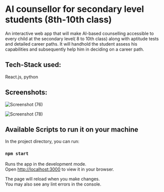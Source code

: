 # AI counsellor for secondary level students (8th-10th class)
An interactive web app that will make AI-based counselling accessible to every child at the secondary level( 8 to 10th class) along with aptitude tests and detailed career paths.
It will handhold the student assess his capabilities and subsequently help him in deciding on a career path.

## Tech-Stack used: 
React.js, python

## Screenshots:
![Screenshot (76)](https://github.com/t4nm4y/aiCounsellor/assets/88146479/103dcddf-21c9-4a31-bbe3-5ed423fc0e95)

![Screenshot (78)](https://github.com/t4nm4y/aiCounsellor/assets/88146479/cf15d2d0-b8e1-4282-9ad5-1ba5ee748e90)

## Available Scripts to run it on your machine

In the project directory, you can run:

### `npm start`

Runs the app in the development mode.\
Open [http://localhost:3000](http://localhost:3000) to view it in your browser.

The page will reload when you make changes.\
You may also see any lint errors in the console.


